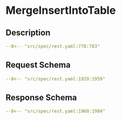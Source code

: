 # MergeInsertIntoTable

## Description

```yaml
--8<-- "src/spec/rest.yaml:778:783"
```

## Request Schema

```yaml
--8<-- "src/spec/rest.yaml:1929:1959"
```
## Response Schema

```yaml
--8<-- "src/spec/rest.yaml:1960:1984"
```
